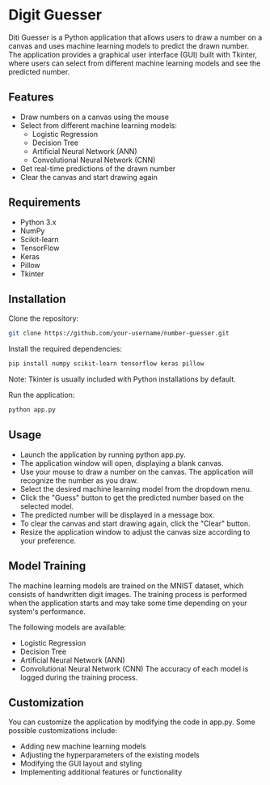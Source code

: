 # Digit Guesser

Diti Guesser is a Python application that allows users to draw a number on a canvas and uses machine learning models to predict the drawn number. The application provides a graphical user interface (GUI) built with Tkinter, where users can select from different machine learning models and see the predicted number.

## Features

- Draw numbers on a canvas using the mouse
- Select from different machine learning models:
  - Logistic Regression
  - Decision Tree
  - Artificial Neural Network (ANN)
  - Convolutional Neural Network (CNN)
- Get real-time predictions of the drawn number
- Clear the canvas and start drawing again

## Requirements

- Python 3.x
- NumPy
- Scikit-learn
- TensorFlow
- Keras
- Pillow
- Tkinter

## Installation

Clone the repository:

```bash
git clone https://github.com/your-username/number-guesser.git
```
Install the required dependencies:

```bash
pip install numpy scikit-learn tensorflow keras pillow
```
Note: Tkinter is usually included with Python installations by default.

Run the application:

```bash
python app.py
```
## Usage
- Launch the application by running python app.py.
- The application window will open, displaying a blank canvas.
- Use your mouse to draw a number on the canvas. The application will recognize the number as you draw.
- Select the desired machine learning model from the dropdown menu.
- Click the "Guess" button to get the predicted number based on the selected model.
- The predicted number will be displayed in a message box.
- To clear the canvas and start drawing again, click the "Clear" button.
- Resize the application window to adjust the canvas size according to your preference.
## Model Training
The machine learning models are trained on the MNIST dataset, which consists of handwritten digit images. The training process is performed when the application starts and may take some time depending on your system's performance.

The following models are available:

- Logistic Regression
- Decision Tree
- Artificial Neural Network (ANN)
- Convolutional Neural Network (CNN)
The accuracy of each model is logged during the training process.

## Customization
You can customize the application by modifying the code in app.py. Some possible customizations include:

- Adding new machine learning models
- Adjusting the hyperparameters of the existing models
- Modifying the GUI layout and styling
- Implementing additional features or functionality
